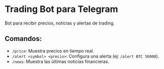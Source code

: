 # Trading Bot para Telegram
Bot para recibir precios, noticias y alertas de trading.

## Comandos:
- `/price`: Muestra precios en tiempo real.
- `/alert <symbol> <precio>`: Configura una alerta (ej: `/alert BTC 50000`).
- `/news`: Muestra las últimas noticias financieras.
